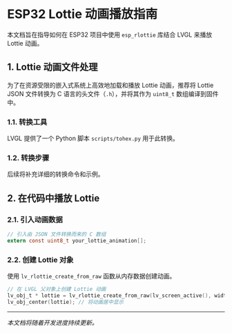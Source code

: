# ESP32 Lottie 动画播放指南

本文档旨在指导如何在 ESP32 项目中使用 `esp_rlottie` 库结合 LVGL 来播放 Lottie 动画。

## 1. Lottie 动画文件处理

为了在资源受限的嵌入式系统上高效地加载和播放 Lottie 动画，推荐将 Lottie JSON 文件转换为 C 语言的头文件（`.h`），并将其作为 `uint8_t` 数组编译到固件中。

### 1.1. 转换工具

LVGL 提供了一个 Python 脚本 `scripts/tohex.py` 用于此转换。

### 1.2. 转换步骤

后续将补充详细的转换命令和示例。

## 2. 在代码中播放 Lottie

### 2.1. 引入动画数据

```c
// 引入由 JSON 文件转换而来的 C 数组
extern const uint8_t your_lottie_animation[];
```

### 2.2. 创建 Lottie 对象

使用 `lv_rlottie_create_from_raw` 函数从内存数据创建动画。

```c
// 在 LVGL 父对象上创建 Lottie 动画
lv_obj_t * lottie = lv_rlottie_create_from_raw(lv_screen_active(), width, height, (const char *)your_lottie_animation);
lv_obj_center(lottie); // 将动画居中显示
```

---
*本文档将随着开发进度持续更新。*